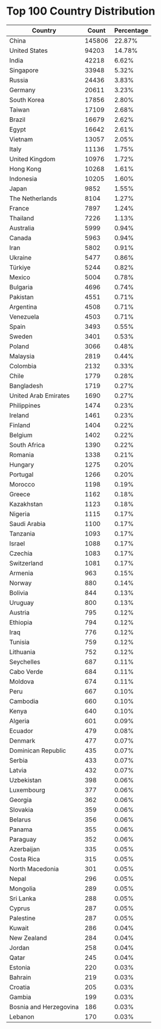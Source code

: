 # Top 100 Country Distribution
| Country | Count | Percentage |
|----|----|----|
| China | 145806 | 22.87% |
| United States | 94203 | 14.78% |
| India | 42218 | 6.62% |
| Singapore | 33948 | 5.32% |
| Russia | 24436 | 3.83% |
| Germany | 20611 | 3.23% |
| South Korea | 17856 | 2.80% |
| Taiwan | 17109 | 2.68% |
| Brazil | 16679 | 2.62% |
| Egypt | 16642 | 2.61% |
| Vietnam | 13057 | 2.05% |
| Italy | 11136 | 1.75% |
| United Kingdom | 10976 | 1.72% |
| Hong Kong | 10268 | 1.61% |
| Indonesia | 10205 | 1.60% |
| Japan | 9852 | 1.55% |
| The Netherlands | 8104 | 1.27% |
| France | 7897 | 1.24% |
| Thailand | 7226 | 1.13% |
| Australia | 5999 | 0.94% |
| Canada | 5963 | 0.94% |
| Iran | 5802 | 0.91% |
| Ukraine | 5477 | 0.86% |
| Türkiye | 5244 | 0.82% |
| Mexico | 5004 | 0.78% |
| Bulgaria | 4696 | 0.74% |
| Pakistan | 4551 | 0.71% |
| Argentina | 4508 | 0.71% |
| Venezuela | 4503 | 0.71% |
| Spain | 3493 | 0.55% |
| Sweden | 3401 | 0.53% |
| Poland | 3066 | 0.48% |
| Malaysia | 2819 | 0.44% |
| Colombia | 2132 | 0.33% |
| Chile | 1779 | 0.28% |
| Bangladesh | 1719 | 0.27% |
| United Arab Emirates | 1690 | 0.27% |
| Philippines | 1474 | 0.23% |
| Ireland | 1461 | 0.23% |
| Finland | 1404 | 0.22% |
| Belgium | 1402 | 0.22% |
| South Africa | 1390 | 0.22% |
| Romania | 1338 | 0.21% |
| Hungary | 1275 | 0.20% |
| Portugal | 1266 | 0.20% |
| Morocco | 1198 | 0.19% |
| Greece | 1162 | 0.18% |
| Kazakhstan | 1123 | 0.18% |
| Nigeria | 1115 | 0.17% |
| Saudi Arabia | 1100 | 0.17% |
| Tanzania | 1093 | 0.17% |
| Israel | 1088 | 0.17% |
| Czechia | 1083 | 0.17% |
| Switzerland | 1081 | 0.17% |
| Armenia | 963 | 0.15% |
| Norway | 880 | 0.14% |
| Bolivia | 844 | 0.13% |
| Uruguay | 800 | 0.13% |
| Austria | 795 | 0.12% |
| Ethiopia | 794 | 0.12% |
| Iraq | 776 | 0.12% |
| Tunisia | 759 | 0.12% |
| Lithuania | 752 | 0.12% |
| Seychelles | 687 | 0.11% |
| Cabo Verde | 684 | 0.11% |
| Moldova | 674 | 0.11% |
| Peru | 667 | 0.10% |
| Cambodia | 660 | 0.10% |
| Kenya | 640 | 0.10% |
| Algeria | 601 | 0.09% |
| Ecuador | 479 | 0.08% |
| Denmark | 477 | 0.07% |
| Dominican Republic | 435 | 0.07% |
| Serbia | 433 | 0.07% |
| Latvia | 432 | 0.07% |
| Uzbekistan | 398 | 0.06% |
| Luxembourg | 377 | 0.06% |
| Georgia | 362 | 0.06% |
| Slovakia | 359 | 0.06% |
| Belarus | 356 | 0.06% |
| Panama | 355 | 0.06% |
| Paraguay | 352 | 0.06% |
| Azerbaijan | 335 | 0.05% |
| Costa Rica | 315 | 0.05% |
| North Macedonia | 301 | 0.05% |
| Nepal | 296 | 0.05% |
| Mongolia | 289 | 0.05% |
| Sri Lanka | 288 | 0.05% |
| Cyprus | 287 | 0.05% |
| Palestine | 287 | 0.05% |
| Kuwait | 286 | 0.04% |
| New Zealand | 284 | 0.04% |
| Jordan | 258 | 0.04% |
| Qatar | 245 | 0.04% |
| Estonia | 220 | 0.03% |
| Bahrain | 219 | 0.03% |
| Croatia | 205 | 0.03% |
| Gambia | 199 | 0.03% |
| Bosnia and Herzegovina | 186 | 0.03% |
| Lebanon | 170 | 0.03% |
